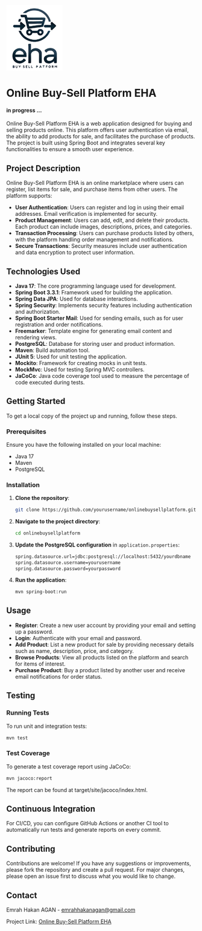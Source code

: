 <img src="images/logo.jpg" alt="logo" style="width:150px;height:auto;">

# Online Buy-Sell Platform EHA
#### in progress ...

Online Buy-Sell Platform EHA is a web application designed for buying and selling products online. This platform offers user authentication via email, the ability to add products for sale, and facilitates the purchase of products. The project is built using Spring Boot and integrates several key functionalities to ensure a smooth user experience.

## Project Description

Online Buy-Sell Platform EHA is an online marketplace where users can register, list items for sale, and purchase items from other users. The platform supports:

- **User Authentication**: Users can register and log in using their email addresses. Email verification is implemented for security.
- **Product Management**: Users can add, edit, and delete their products. Each product can include images, descriptions, prices, and categories.
- **Transaction Processing**: Users can purchase products listed by others, with the platform handling order management and notifications.
- **Secure Transactions**: Security measures include user authentication and data encryption to protect user information.

## Technologies Used

- **Java 17**: The core programming language used for development.
- **Spring Boot 3.3.1**: Framework used for building the application.
- **Spring Data JPA**: Used for database interactions.
- **Spring Security**: Implements security features including authentication and authorization.
- **Spring Boot Starter Mail**: Used for sending emails, such as for user registration and order notifications.
- **Freemarker**: Template engine for generating email content and rendering views.
- **PostgreSQL**: Database for storing user and product information.
- **Maven**: Build automation tool.
- **JUnit 5**: Used for unit testing the application.
- **Mockito**: Framework for creating mocks in unit tests.
- **MockMvc**: Used for testing Spring MVC controllers.
- **JaCoCo**: Java code coverage tool used to measure the percentage of code executed during tests.

## Getting Started

To get a local copy of the project up and running, follow these steps.

### Prerequisites

Ensure you have the following installed on your local machine:

- Java 17
- Maven
- PostgreSQL

### Installation

1. **Clone the repository**:
    ```sh
    git clone https://github.com/yourusername/onlinebuysellplatform.git
    ```
2. **Navigate to the project directory**:
    ```sh
    cd onlinebuysellplatform
    ```
3. **Update the PostgreSQL configuration** in `application.properties`:
    ```properties
    spring.datasource.url=jdbc:postgresql://localhost:5432/yourdbname
    spring.datasource.username=yourusername
    spring.datasource.password=yourpassword
    ```
4. **Run the application**:
    ```sh
    mvn spring-boot:run
    ```

## Usage

- **Register**: Create a new user account by providing your email and setting up a password.
- **Login**: Authenticate with your email and password.
- **Add Product**: List a new product for sale by providing necessary details such as name, description, price, and category.
- **Browse Products**: View all products listed on the platform and search for items of interest.
- **Purchase Product**: Buy a product listed by another user and receive email notifications for order status.

## Testing

### Running Tests

To run unit and integration tests:

```sh
mvn test
```

### Test Coverage
To generate a test coverage report using JaCoCo:

```sh
mvn jacoco:report
```
The report can be found at target/site/jacoco/index.html.

## Continuous Integration
For CI/CD, you can configure GitHub Actions or another CI tool to automatically run tests and generate reports on every commit.

## Contributing

Contributions are welcome! If you have any suggestions or improvements, please fork the repository and create a pull request. 
For major changes, please open an issue first to discuss what you would like to change.


## Contact

Emrah Hakan AGAN - [emrahhakanagan@gmail.com](mailto:emrahhakanagan@gmail.com)

Project Link: [Online Buy-Sell Platform EHA](https://github.com/emrahhakanagan/Online_Buy-Sell_Platform_EHA)
